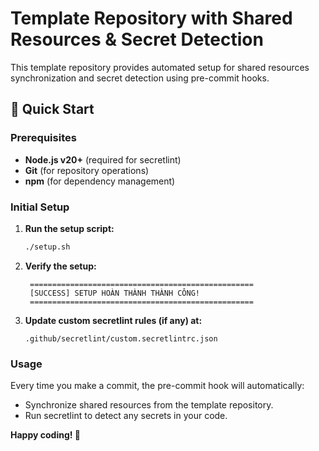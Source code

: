 # Template Repository with Shared Resources & Secret Detection

This template repository provides automated setup for shared resources synchronization and secret detection using pre-commit hooks.

## 🚀 Quick Start

### Prerequisites

- **Node.js v20+** (required for secretlint)
- **Git** (for repository operations)
- **npm** (for dependency management)

### Initial Setup

1. **Run the setup script:**
   ```bash
   ./setup.sh
   ```

2. **Verify the setup:**
   ```text
    ==================================================
    [SUCCESS] SETUP HOÀN THÀNH THÀNH CÔNG!
    ==================================================
   ```

3. **Update custom secretlint rules (if any) at:**
   ```text
   .github/secretlint/custom.secretlintrc.json
   ```   

### Usage

Every time you make a commit, the pre-commit hook will automatically:
- Synchronize shared resources from the template repository.
- Run secretlint to detect any secrets in your code.

**Happy coding! 🚀**
